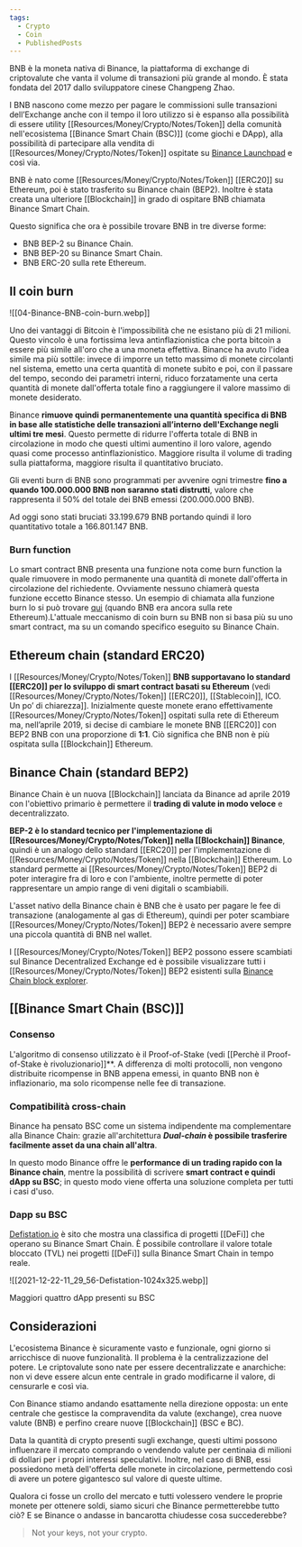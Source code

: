 ```yaml
---
tags:
  - Crypto
  - Coin
  - PublishedPosts
---
```



BNB è la moneta nativa di Binance, la piattaforma di exchange di criptovalute che vanta il volume di transazioni più grande al mondo. È stata fondata del 2017 dallo sviluppatore cinese Changpeng Zhao.

I BNB nascono come mezzo per pagare le commissioni sulle transazioni dell’Exchange anche con il tempo il loro utilizzo si è espanso alla possibilità di essere utility [[Resources/Money/Crypto/Notes/Token]] della comunità nell'ecosistema [[Binance Smart Chain (BSC)]] (come giochi e DApp), alla possibilità di partecipare alla vendita di [[Resources/Money/Crypto/Notes/Token]] ospitate su [Binance Launchpad](https://launchpad.binance.com/) e così via.

BNB è nato come [[Resources/Money/Crypto/Notes/Token]] [[ERC20]] su Ethereum, poi è stato trasferito su Binance chain (BEP2). Inoltre è stata creata una ulteriore [[Blockchain]] in grado di ospitare BNB chiamata Binance Smart Chain.

Questo significa che ora è possibile trovare BNB in tre diverse forme:

- BNB BEP-2 su Binance Chain.
- BNB BEP-20 su Binance Smart Chain.
- BNB ERC-20 sulla rete Ethereum.

## Il coin burn

![[04-Binance-BNB-coin-burn.webp]]

Uno dei vantaggi di Bitcoin è l'impossibilità che ne esistano più di 21 milioni. Questo vincolo è una fortissima leva antinflazionistica che porta bitcoin a essere più simile all'oro che a una moneta effettiva. Binance ha avuto l'idea simile ma più sottile: invece di imporre un tetto massimo di monete circolanti nel sistema, emetto una certa quantità di monete subito e poi, con il passare del tempo, secondo dei parametri interni, riduco forzatamente una certa quantità di monete dall'offerta totale fino a raggiungere il valore massimo di monete desiderato.

Binance **rimuove quindi permanentemente una quantità specifica di BNB in base alle statistiche delle transazioni all’interno dell'Exchange negli ultimi tre mesi**. Questo permette di ridurre l'offerta totale di BNB in circolazione in modo che questi ultimi aumentino il loro valore, agendo quasi come processo antinflazionistico. Maggiore risulta il volume di trading sulla piattaforma, maggiore risulta il quantitativo bruciato.

Gli eventi burn di BNB sono programmati per avvenire ogni trimestre **fino a quando 100.000.000 BNB non saranno stati distrutti**, valore che rappresenta il 50% del totale dei BNB emessi (200.000.000 BNB).

Ad oggi sono stati bruciati 33.199.679 BNB portando quindi il loro quantitativo totale a 166.801.147 BNB.

### Burn function

Lo smart contract BNB presenta una funzione nota come burn function la quale rimuovere in modo permanente una quantità di monete dall'offerta in circolazione del richiedente. Ovviamente nessuno chiamerà questa funzione eccetto Binance stesso. Un esempio di chiamata alla funzione burn lo si può trovare [qui](https://etherscan.io/tx/0xbf97244cf0c5709e0dd36e37bacb994f95c245aaf20a279595b5371ff592f4b0) (quando BNB era ancora sulla rete Ethereum).L'attuale meccanismo di coin burn su BNB non si basa più su uno smart contract, ma su un comando specifico eseguito su Binance Chain.

## Ethereum chain (standard ERC20)

I [[Resources/Money/Crypto/Notes/Token]] **BNB supportavano lo standard [[ERC20]] per lo sviluppo di smart contract basati su Ethereum** (vedi [[Resources/Money/Crypto/Notes/Token]] [[ERC20]], [[Stablecoin]], ICO. Un po’ di chiarezza]]. Inizialmente queste monete erano effettivamente [[Resources/Money/Crypto/Notes/Token]] ospitati sulla rete di Ethereum ma, nell’aprile 2019, si decise di cambiare le monete BNB [[ERC20]] con BEP2 BNB con una proporzione di **1:1**. Ciò significa che BNB non è più ospitata sulla [[Blockchain]] Ethereum.

## Binance Chain (standard BEP2)

Binance Chain è un nuova [[Blockchain]] lanciata da Binance ad aprile 2019 con l'obiettivo primario è permettere il **trading di valute in modo veloce** e decentralizzato.

**BEP-2 è lo standard tecnico per l'implementazione di [[Resources/Money/Crypto/Notes/Token]] nella [[Blockchain]] Binance**, quindi è un analogo dello standard [[ERC20]] per l'implementazione di [[Resources/Money/Crypto/Notes/Token]] nella [[Blockchain]] Ethereum. Lo standard permette ai [[Resources/Money/Crypto/Notes/Token]] BEP2 di poter interagire fra di loro e con l'ambiente, inoltre permette di poter rappresentare un ampio range di veni digitali o scambiabili.

L'asset nativo della Binance chain è BNB che è usato per pagare le fee di transazione (analogamente al gas di Ethereum), quindi per poter scambiare [[Resources/Money/Crypto/Notes/Token]] BEP2 è necessario avere sempre una piccola quantità di BNB nel wallet.

I [[Resources/Money/Crypto/Notes/Token]] BEP2 possono essere scambiati sul Binance Decentralized Exchange ed è possibile visualizzare tutti i [[Resources/Money/Crypto/Notes/Token]] BEP2 esistenti sulla [Binance Chain block explorer](https://explorer.binance.org/assets/bep2).

## [[Binance Smart Chain (BSC)]]

### Consenso

L'algoritmo di consenso utilizzato è il Proof-of-Stake (vedi [[Perchè il Proof-of-Stake è rivoluzionario]]**. A differenza di molti protocolli, non vengono distribuite ricompense in BNB appena emessi, in quanto BNB non è inflazionario, ma solo ricompense nelle fee di transazione.

### Compatibilità cross-chain

Binance ha pensato BSC come un sistema indipendente ma complementare alla Binance Chain: grazie all'architettura **_Dual-chain_ è possibile trasferire facilmente asset da una chain all'altra**.

In questo modo Binance offre le **performance di un trading rapido con la Binance chain**, mentre la possibilità di scrivere **smart contract e quindi dApp su BSC**; in questo modo viene offerta una soluzione completa per tutti i casi d'uso.

### Dapp su BSC

[Defistation.io](https://www.defistation.io/) è sito che mostra una classifica di progetti [[DeFi]] che operano su Binance Smart Chain. È possibile controllare il valore totale bloccato (TVL) nei progetti [[DeFi]] sulla Binance Smart Chain in tempo reale.

![[2021-12-22-11_29_56-Defistation-1024x325.webp]]

Maggiori quattro dApp presenti su BSC

## Considerazioni

L'ecosistema Binance è sicuramente vasto e funzionale, ogni giorno si arricchisce di nuove funzionalità. Il problema è la centralizzazione del potere. Le criptovalute sono nate per essere decentralizzate e anarchiche: non vi deve essere alcun ente centrale in grado modificarne il valore, di censurarle e così via.

Con Binance stiamo andando esattamente nella direzione opposta: un ente centrale che gestisce la compravendita da valute (exchange), crea nuove valute (BNB) e perfino creare nuove [[Blockchain]] (BSC e BC).

Data la quantità di crypto presenti sugli exchange, questi ultimi possono influenzare il mercato comprando o vendendo valute per centinaia di milioni di dollari per i propri interessi speculativi. Inoltre, nel caso di BNB, essi possiedono metà dell'offerta delle monete in circolazione, permettendo così di avere un potere gigantesco sul valore di queste ultime.

Qualora ci fosse un crollo del mercato e tutti volessero vendere le proprie monete per ottenere soldi, siamo sicuri che Binance permetterebbe tutto ciò? E se Binance o andasse in bancarotta chiudesse cosa succederebbe?

> Not your keys, not your crypto.

